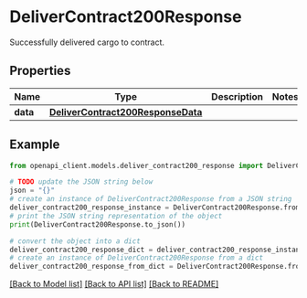 # DeliverContract200Response

Successfully delivered cargo to contract.

## Properties

Name | Type | Description | Notes
------------ | ------------- | ------------- | -------------
**data** | [**DeliverContract200ResponseData**](DeliverContract200ResponseData.md) |  | 

## Example

```python
from openapi_client.models.deliver_contract200_response import DeliverContract200Response

# TODO update the JSON string below
json = "{}"
# create an instance of DeliverContract200Response from a JSON string
deliver_contract200_response_instance = DeliverContract200Response.from_json(json)
# print the JSON string representation of the object
print(DeliverContract200Response.to_json())

# convert the object into a dict
deliver_contract200_response_dict = deliver_contract200_response_instance.to_dict()
# create an instance of DeliverContract200Response from a dict
deliver_contract200_response_from_dict = DeliverContract200Response.from_dict(deliver_contract200_response_dict)
```
[[Back to Model list]](../README.md#documentation-for-models) [[Back to API list]](../README.md#documentation-for-api-endpoints) [[Back to README]](../README.md)


